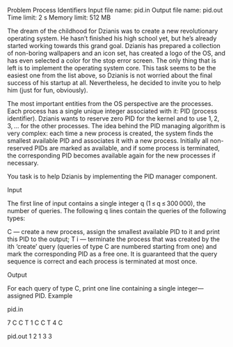 Problem Process Identifiers
Input file name: pid.in
Output file name: pid.out
Time limit: 2 s
Memory limit: 512 MB

The dream of the childhood for Dzianis was to create a new revolutionary operating system. He hasn’t finished his high school yet, but he’s already started working towards this grand goal. Dzianis has prepared a collection of non-boring wallpapers and an icon set, has created a logo of the OS, and has even selected a color for the stop error screen. The only thing that is left is to implement the operating system core. This task seems to be the easiest one from the list above, so Dzianis is not worried about the final success of his startup at all. Nevertheless, he decided to invite you to help him (just for fun, obviously).

The most important entities from the OS perspective are the processes. Each process has a single unique integer associated with it: PID (process identifier). Dzianis wants to reserve zero PID for the kernel and to use 1, 2, 3, … for the other processes. The idea behind the PID managing algorithm is very complex: each time a new process is created, the system finds the smallest available PID and associates it with a new process. Initially all non-reserved PIDs are marked as available, and if some process is terminated, the corresponding PID becomes available again for the new processes if necessary.

You task is to help Dzianis by implementing the PID manager component.

Input

The first line of input contains a single integer q (1 ≤ q ≤ 300 000), the number of queries.
The following q lines contain the queries of the following types:

C — create a new process, assign the smallest available PID to it and print this PID to the output;
T i — terminate the process that was created by the ith ‘create’ query (queries of type C are numbered starting from one) and mark the corresponding PID as a free one.
It is guaranteed that the query sequence is correct and each process is terminated at most once.

Output

For each query of type C, print one line containing a single integer—assigned PID.
Example

pid.in

7
C
C
T 1
C
C
T 4
C

pid.out
1
2
1
3
3